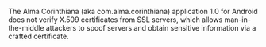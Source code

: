 The Alma Corinthiana (aka com.alma.corinthiana) application 1.0 for Android does not verify X.509 certificates from SSL servers, which allows man-in-the-middle attackers to spoof servers and obtain sensitive information via a crafted certificate.